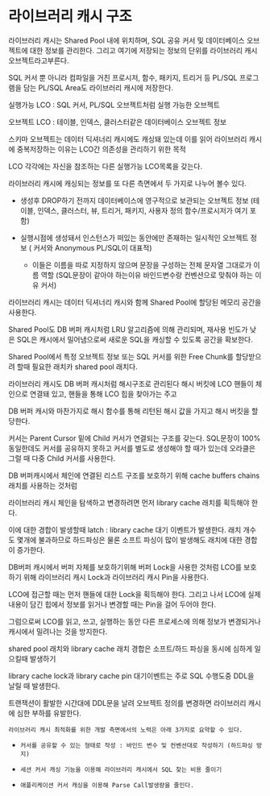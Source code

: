 # 라이브러리 캐시 구조

라이브러리 캐시는 Shared Pool 내에 위치하며, SQL 공유 커서 및 데이터베이스 오브젝트에 대한 정보를 관리한다. 그리고 여기에 저장되는 정보의 단위를 라이브러리 캐시 오브젝트라고부른다.

SQL 커서 뿐 아니라 컴파일을 거친 프로시저, 함수, 패키지, 트리거 등 PL/SQL 프로그램을 담는 PL/SQL Area도 라이브러리 캐시에 저장한다.

실행가능 LCO : SQL 커서, PL/SQL 오브젝트처럼 실행 가능한 오브젝트

오브젝트 LCO : 테이블, 인덱스, 클러스터같은 데이터베이스 오브젝트 정보

스키마 오브젝트는 데이터 딕셔너리 캐시에도 캐싱돼 있는데 이를 읽어 라이브러리 캐시에 중복저장하는 이유는 LCO간 의존성을 관리하기 위한 목적

LCO 각각에는 자신을 참조하는 다른 실행가능 LCO목록을 갖는다.

라이브러리 캐시에 캐싱되는 정보를 또 다른 측면에서 두 가지로 나누어 볼수 있다.

-   생성후 DROP하기 전까지 데이터베이스에 영구적으로 보관되는 오브젝트 정보 (테이블, 인덱스, 클러스터, 뷰, 트리거, 패키지, 사용자 정의 함수/프로시저가 여기 포함)

-   실행시점에 생성돼서 인스턴스가 떠있는 동안에만 존재하는 일시적인 오브젝트 정보 ( 커서와 Anonymous PL/SQL이 대표적)
    -   이들은 이름을 따로 지정하지 않으며 문장을 구성하는 전체 문자열 그대로가 이름 역할 (SQL문장이 같아야 하는이유 바인드변수랑 컨벤션으로 맞춰야 하는 이유 커서)

라이브러리 캐시는 데이터 딕셔너리 캐시와 함께 Shared Pool에 할당된 메모리 공간을 사용한다.

Shared Pool도 DB 버퍼 캐시처럼 LRU 알고리즘에 의해 관리되며, 재사용 빈도가 낮은 SQL은 캐시에서 밀어냄으로써 새로운 SQL을 캐싱할 수 있도록 공간을 확보한다.

Shared Pool에서 특정 오브젝트 정보 또는 SQL 커서를 위한 Free Chunk를 할당받으려 할때 필요한 래치카 shared pool 래치다.

라이브러리 캐시도 DB 버퍼 캐시처럼 해시구조로 관리된다 해시 버킷에 LCO 핸들이 체인으로 연결돼 있고, 핸들을 통해 LCO 힙을 찾아가는 주고

DB 버퍼 캐시와 마찬가지로 해시 함수를 통해 리턴된 해시 값을 가지고 해시 버킷을 할당한다.

커서는 Parent Cursor 밑에 Child 커서가 연결되는 구조를 갖는다. SQL문장이 100% 동일한데도 커서를 공유하지 못하고 커서를 별도로 생성해야 할 때가 있는데 오라클은 그럴 때 다중 Child 커서를 사용한다.

DB 버퍼캐시에서 체인에 연결된 리스트 구조를 보호하기 위해 cache buffers chains 래치를 사용하는 것처럼

라이브러리 캐시 체인을 탐색하고 변경하려면 먼저 library cache 래치를 획득해야 한다.

이에 대한 경합이 발생할때 latch : library cache 대기 이벤트가 발생한다.
래치 개수도 몇개에 불과하므로 하드파싱은 물론 소프트 파싱이 많이 발생해도 래치에 대한 경합이 증가한다.

DB버퍼 캐시에서 버퍼 자체를 보호하기위해 버퍼 Lock을 사용한 것처럼 LCO를 보호하기 위해 라이브러리 캐시 Lock과 라이브러리 캐시 Pin을 사용한다.

LCO에 접근할 때는 먼저 핸들에 대한 Lock을 획득해야 한다. 그리고 나서 LCO에 실제 내용이 담긴 힙에서 정보를 읽거나 변경할 때는 Pin을 걸어 두어야 한다.

그럼으로써 LCO를 읽고, 쓰고, 실행하는 동안 다른 프로세스에 의해 정보가 변경되거나 캐시에서 밀려나는 것을 방지한다.

shared pool 래치와 library cache 래치 경합은 소프트/하드 파싱을 동시에 심하게 일으킬때 발생하기

library cache lock과 library cache pin 대기이벤트는 주로 SQL 수행도중 DDL을 날릴 때 발생한다.

트랜잭션이 활발한 시간대에 DDL문을 날려 오브젝트 정의를 변경하면 라이브러리 캐시에 심한 부하를 유발한다.

`라이브러리 캐시 최적화를 위한 개발 측면에서의 노력은 아래 3가지로 요약할 수 있다.`

-   `커서를 공유할 수 있는 형태로 작성 : 바인드 변수 및 컨벤션대로 작성하기 (하드파싱 방지)`

-   `세션 커서 캐싱 기능을 이용해 라이브러리 캐시에서 SQL 찾는 비용 줄이기 `

-   `애플리케이션 커서 캐싱을 이용해 Parse Call발생량을 줄인다.`
